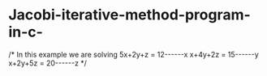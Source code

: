 # Jacobi-iterative-method-program-in-c-
/* In this example we are solving 5x+2y+z = 12------x x+4y+2z = 15------y x+2y+5z = 20------z */
